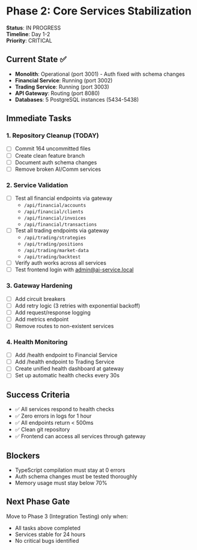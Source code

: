 # Phase 2: Core Services Stabilization

**Status**: IN PROGRESS  
**Timeline**: Day 1-2  
**Priority**: CRITICAL

## Current State ✅
- **Monolith**: Operational (port 3001) - Auth fixed with schema changes
- **Financial Service**: Running (port 3002)
- **Trading Service**: Running (port 3003)
- **API Gateway**: Routing (port 8080)
- **Databases**: 5 PostgreSQL instances (5434-5438)

## Immediate Tasks

### 1. Repository Cleanup (TODAY)
- [ ] Commit 164 uncommitted files
- [ ] Create clean feature branch
- [ ] Document auth schema changes
- [ ] Remove broken AI/Comm services

### 2. Service Validation
- [ ] Test all financial endpoints via gateway
  - `/api/financial/accounts`
  - `/api/financial/clients`
  - `/api/financial/invoices`
  - `/api/financial/transactions`
- [ ] Test all trading endpoints via gateway
  - `/api/trading/strategies`
  - `/api/trading/positions`
  - `/api/trading/market-data`
  - `/api/trading/backtest`
- [ ] Verify auth works across all services
- [ ] Test frontend login with admin@ai-service.local

### 3. Gateway Hardening
- [ ] Add circuit breakers
- [ ] Add retry logic (3 retries with exponential backoff)
- [ ] Add request/response logging
- [ ] Add metrics endpoint
- [ ] Remove routes to non-existent services

### 4. Health Monitoring
- [ ] Add /health endpoint to Financial Service
- [ ] Add /health endpoint to Trading Service
- [ ] Create unified health dashboard at gateway
- [ ] Set up automatic health checks every 30s

## Success Criteria
- ✅ All services respond to health checks
- ✅ Zero errors in logs for 1 hour
- ✅ All endpoints return < 500ms
- ✅ Clean git repository
- ✅ Frontend can access all services through gateway

## Blockers
- TypeScript compilation must stay at 0 errors
- Auth schema changes must be tested thoroughly
- Memory usage must stay below 70%

## Next Phase Gate
Move to Phase 3 (Integration Testing) only when:
- All tasks above completed
- Services stable for 24 hours
- No critical bugs identified